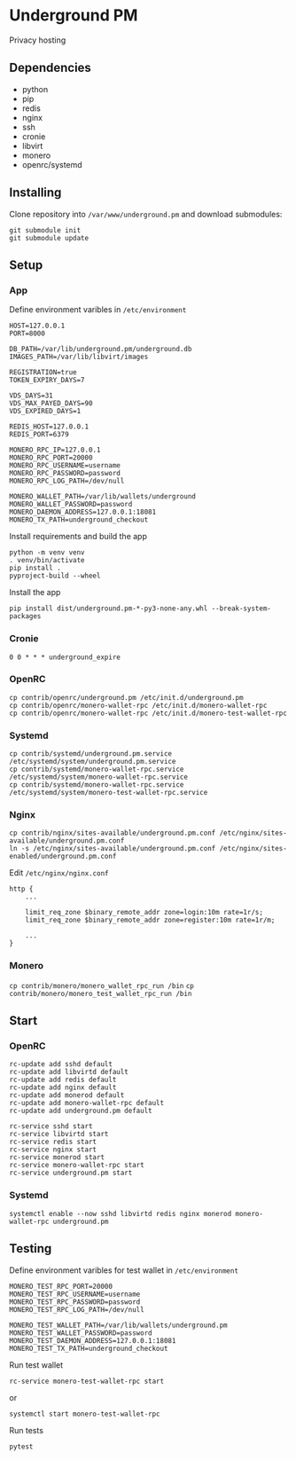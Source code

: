 # Underground PM

Privacy hosting

## Dependencies

* python
* pip
* redis
* nginx
* ssh
* cronie
* libvirt
* monero
* openrc/systemd

## Installing

Clone repository into `/var/www/underground.pm` and download submodules:

```
git submodule init
git submodule update
```

## Setup

### App

Define environment varibles in `/etc/environment`

```
HOST=127.0.0.1
PORT=8000

DB_PATH=/var/lib/underground.pm/underground.db
IMAGES_PATH=/var/lib/libvirt/images

REGISTRATION=true
TOKEN_EXPIRY_DAYS=7

VDS_DAYS=31
VDS_MAX_PAYED_DAYS=90
VDS_EXPIRED_DAYS=1

REDIS_HOST=127.0.0.1
REDIS_PORT=6379

MONERO_RPC_IP=127.0.0.1
MONERO_RPC_PORT=20000
MONERO_RPC_USERNAME=username
MONERO_RPC_PASSWORD=password
MONERO_RPC_LOG_PATH=/dev/null

MONERO_WALLET_PATH=/var/lib/wallets/underground
MONERO_WALLET_PASSWORD=password
MONERO_DAEMON_ADDRESS=127.0.0.1:18081
MONERO_TX_PATH=underground_checkout
```

Install requirements and build the app

```
python -m venv venv
. venv/bin/activate
pip install .
pyproject-build --wheel
```

Install the app

`pip install dist/underground.pm-*-py3-none-any.whl --break-system-packages`

### Cronie

`0 0 * * * underground_expire`

### OpenRC

```
cp contrib/openrc/underground.pm /etc/init.d/underground.pm
cp contrib/openrc/monero-wallet-rpc /etc/init.d/monero-wallet-rpc
cp contrib/openrc/monero-wallet-rpc /etc/init.d/monero-test-wallet-rpc
```

### Systemd

```
cp contrib/systemd/underground.pm.service /etc/systemd/system/underground.pm.service
cp contrib/systemd/monero-wallet-rpc.service /etc/systemd/system/monero-wallet-rpc.service
cp contrib/systemd/monero-wallet-rpc.service /etc/systemd/system/monero-test-wallet-rpc.service
```

### Nginx

```
cp contrib/nginx/sites-available/underground.pm.conf /etc/nginx/sites-available/underground.pm.conf
ln -s /etc/nginx/sites-available/underground.pm.conf /etc/nginx/sites-enabled/underground.pm.conf
```

Edit `/etc/nginx/nginx.conf`

```
http {
    ...

    limit_req_zone $binary_remote_addr zone=login:10m rate=1r/s;
    limit_req_zone $binary_remote_addr zone=register:10m rate=1r/m;

    ...
}
```

### Monero

`cp contrib/monero/monero_wallet_rpc_run /bin`
`cp contrib/monero/monero_test_wallet_rpc_run /bin`

## Start

### OpenRC

```
rc-update add sshd default
rc-update add libvirtd default
rc-update add redis default
rc-update add nginx default
rc-update add monerod default
rc-update add monero-wallet-rpc default
rc-update add underground.pm default

rc-service sshd start
rc-service libvirtd start
rc-service redis start
rc-service nginx start
rc-service monerod start
rc-service monero-wallet-rpc start
rc-service underground.pm start
```

### Systemd

`systemctl enable --now sshd libvirtd redis nginx monerod monero-wallet-rpc underground.pm`

## Testing

Define environment varibles for test wallet in `/etc/environment`

```
MONERO_TEST_RPC_PORT=20000
MONERO_TEST_RPC_USERNAME=username
MONERO_TEST_RPC_PASSWORD=password
MONERO_TEST_RPC_LOG_PATH=/dev/null

MONERO_TEST_WALLET_PATH=/var/lib/wallets/underground.pm
MONERO_TEST_WALLET_PASSWORD=password
MONERO_TEST_DAEMON_ADDRESS=127.0.0.1:18081
MONERO_TEST_TX_PATH=underground_checkout
```

Run test wallet

`rc-service monero-test-wallet-rpc start`

or

`systemctl start monero-test-wallet-rpc`


Run tests

`pytest`
